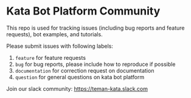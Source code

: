 # Kata Bot Platform Community
This repo is used for tracking issues (including bug reports and feature requests), bot examples, and tutorials.

Please submit issues with following labels:
1. `feature` for feature requests
2. `bug` for bug reports, please include how to reproduce if possible
3. `documentation` for correction request on documentation
4. `question` for general questions on kata bot platform

Join our slack community: https://teman-kata.slack.com

